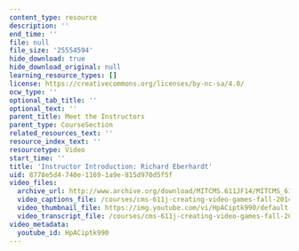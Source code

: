 ```yaml
---
content_type: resource
description: ''
end_time: ''
file: null
file_size: '25554594'
hide_download: true
hide_download_original: null
learning_resource_types: []
license: https://creativecommons.org/licenses/by-nc-sa/4.0/
ocw_type: ''
optional_tab_title: ''
optional_text: ''
parent_title: Meet the Instructors
parent_type: CourseSection
related_resources_text: ''
resource_index_text: ''
resourcetype: Video
start_time: ''
title: 'Instructor Introduction: Richard Eberhardt'
uid: 8778e5d4-740e-1169-1a9e-815d970d5f5f
video_files:
  archive_url: http://www.archive.org/download/MITCMS.611JF14/MITCMS_611JF14_Rik_Intro_300k.mp4
  video_captions_file: /courses/cms-611j-creating-video-games-fall-2014/d5cfc1feef855059adda4832074f23b9_HpACiptk990.vtt
  video_thumbnail_file: https://img.youtube.com/vi/HpACiptk990/default.jpg
  video_transcript_file: /courses/cms-611j-creating-video-games-fall-2014/dd326b6500b1576f4716e932c5293cdc_HpACiptk990.pdf
video_metadata:
  youtube_id: HpACiptk990
---
```

